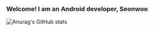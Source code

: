 ### Welcome! I am an Android developer, Seonwoo
![Anurag's GitHub stats](https://github-readme-stats.vercel.app/api?username=LukasOh&show_icons=true&theme=radical)
<!--
**Lukasoh/Lukasoh** is a ✨ _special_ ✨ repository because its `README.md` (this file) appears on your GitHub profile.

Here are some ideas to get you started:

- 🔭 I’m currently working on ...
- 🌱 I’m currently learning ...
- 👯 I’m looking to collaborate on ...
- 🤔 I’m looking for help with ...
- 💬 Ask me about ...
- 📫 How to reach me: ...
- 😄 Pronouns: ...
- ⚡ Fun fact: ...
-->
